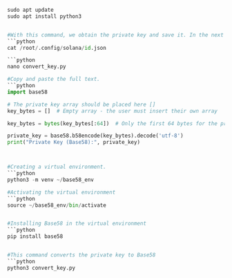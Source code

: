 ```python
sudo apt update
sudo apt install python3


#With this command, we obtain the private key and save it. In the next command, you need to replace it
```python
cat /root/.config/solana/id.json

```python
nano convert_key.py

#Copy and paste the full text.
```python
import base58

# The private key array should be placed here []
key_bytes = []  # Empty array - the user must insert their own array

key_bytes = bytes(key_bytes[:64])  # Only the first 64 bytes for the private key

private_key = base58.b58encode(key_bytes).decode('utf-8')
print("Private Key (Base58):", private_key)



#Creating a virtual environment.
```python
python3 -m venv ~/base58_env

#Activating the virtual environment
```python
source ~/base58_env/bin/activate


#Installing Base58 in the virtual environment
```python
pip install base58


#This command converts the private key to Base58
```python
python3 convert_key.py
